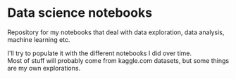 # Data science notebooks

Repository for my notebooks that deal with data exploration, data analysis, machine learning etc.

I'll try to populate it with the different notebooks I did over time.  
Most of stuff will probably come from kaggle.com datasets, but some things are my own explorations.